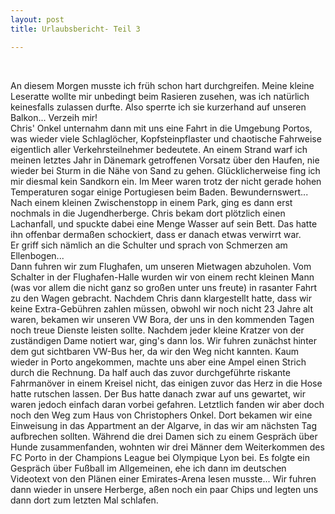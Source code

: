 ```yaml
---
layout: post
title: Urlaubsbericht- Teil 3

---
```


 

An diesem Morgen musste ich früh schon hart durchgreifen. Meine kleine Leseratte wollte mir unbedingt beim Rasieren zusehen, was ich natürlich keinesfalls zulassen durfte. Also sperrte ich sie kurzerhand auf unseren Balkon... Verzeih mir!  
Chris' Onkel unternahm dann mit uns eine Fahrt in die Umgebung Portos, was wieder viele Schlaglöcher, Kopfsteinpflaster und chaotische Fahrweise eigentlich aller Verkehrsteilnehmer bedeutete. An einem Strand warf ich meinen letztes Jahr in Dänemark getroffenen Vorsatz über den Haufen, nie wieder bei Sturm in die Nähe von Sand zu gehen. Glücklicherweise fing ich mir diesmal kein Sandkorn ein. Im Meer waren trotz der nicht gerade hohen Temperaturen sogar einige Portugiesen beim Baden. Bewundernswert... Nach einem kleinen Zwischenstopp in einem Park, ging es dann erst nochmals in die Jugendherberge. Chris bekam dort plötzlich einen Lachanfall, und spuckte dabei eine Menge Wasser auf sein Bett. Das hatte ihn offenbar dermaßen schockiert, dass er danach etwas verwirrt war. Er griff sich nämlich an die Schulter und sprach von Schmerzen am Ellenbogen...  
Dann fuhren wir zum Flughafen, um unseren Mietwagen abzuholen. Vom Schalter in der Flughafen-Halle wurden wir von einem recht kleinen Mann (was vor allem die nicht ganz so großen unter uns freute) in rasanter Fahrt zu den Wagen gebracht. Nachdem Chris dann klargestellt hatte, dass wir keine Extra-Gebühren zahlen müssen, obwohl wir noch nicht 23 Jahre alt waren, bekamen wir unseren VW Bora, der uns in den kommenden Tagen noch treue Dienste leisten sollte. Nachdem jeder kleine Kratzer von der zuständigen Dame notiert war, ging's dann los. Wir fuhren zunächst hinter dem gut sichtbaren VW-Bus her, da wir den Weg nicht kannten. Kaum wieder in Porto angekommen, machte uns aber eine Ampel einen Strich durch die Rechnung. Da half auch das zuvor durchgeführte riskante Fahrmanöver in einem Kreisel nicht, das einigen zuvor das Herz in die Hose hatte rutschen lassen. Der Bus hatte danach zwar auf uns gewartet, wir waren jedoch einfach daran vorbei gefahren. Letztlich fanden wir aber doch noch den Weg zum Haus von Christophers Onkel. Dort bekamen wir eine Einweisung in das Appartment an der Algarve, in das wir am nächsten Tag aufbrechen sollten. Während die drei Damen sich zu einem Gespräch über Hunde zusammenfanden, wohnten wir drei Männer dem Weiterkommen des FC Porto in der Champions League bei Olympique Lyon bei. Es folgte ein Gespräch über Fußball im Allgemeinen, ehe ich dann im deutschen Videotext von den Plänen einer Emirates-Arena lesen musste... Wir fuhren dann wieder in unsere Herberge, aßen noch ein paar Chips und legten uns dann dort zum letzten Mal schlafen.
